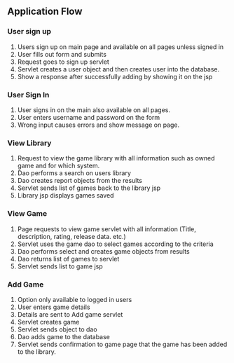 ## Application Flow

### User sign up
1. Users sign up on main page and available on all pages unless signed in
1. User fills out form and submits
1. Request goes to sign up servlet
1. Servlet creates a user object and then creates user into the database.
1. Show a response after successfully adding by showing it on the jsp

### User Sign In
1. User signs in on the main also available on all pages.
1. User enters username and password on the form 
1. Wrong input causes errors and show message on page.

### View Library
1. Request to view the game library with all information such as owned game and for which system.
1. Dao performs a search on users library
1. Dao creates report objects from the results
1. Servlet sends list of games back to the library jsp
1. Library jsp displays games saved

### View Game
1. Page requests to view game servlet with all information (Title, description, rating, release data. etc.)
1. Servlet uses the game dao to select games according to the criteria
1. Dao performs select and creates game objects from results
1. Dao returns list of games to servlet
1. Servlet sends list to game jsp

### Add Game
1. Option only available to logged in users
1. User enters game details
1. Details are sent to Add game servlet
1. Servlet creates game
1. Servlet sends object to dao
1. Dao adds game to the database
1. Servlet sends confirmation to game page that the game has been added to the library.